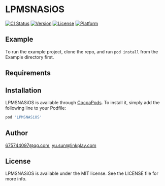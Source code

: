 # LPMSNASiOS

[![CI Status](https://img.shields.io/travis/675744097@qq.com/LPMSNASiOS.svg?style=flat)](https://travis-ci.org/675744097@qq.com/LPMSNASiOS)
[![Version](https://img.shields.io/cocoapods/v/LPMSNASiOS.svg?style=flat)](https://cocoapods.org/pods/LPMSNASiOS)
[![License](https://img.shields.io/cocoapods/l/LPMSNASiOS.svg?style=flat)](https://cocoapods.org/pods/LPMSNASiOS)
[![Platform](https://img.shields.io/cocoapods/p/LPMSNASiOS.svg?style=flat)](https://cocoapods.org/pods/LPMSNASiOS)

## Example

To run the example project, clone the repo, and run `pod install` from the Example directory first.

## Requirements

## Installation

LPMSNASiOS is available through [CocoaPods](https://cocoapods.org). To install
it, simply add the following line to your Podfile:

```ruby
pod 'LPMSNASiOS'
```

## Author

675744097@qq.com, yu.sun@linkplay.com

## License

LPMSNASiOS is available under the MIT license. See the LICENSE file for more info.
